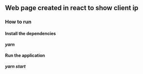## Web page created in react to show client ip

### How to run

#### Install the dependencies

***yarn***

#### Run the application

***yarn start***